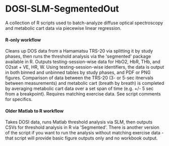 # DOSI-SLM-SegmentedOut
A collection of R scripts used to batch-analyze diffuse optical spectroscopy and metabolic cart data via piecewise linear regression.

#### R-only workflow
Cleans up DOS data from a Hamamatsu TRS-20 via splitting it by study phases, then runs the threshold analysis via the 'segmented' package available in R. Outputs testing-session-wise data for HbO2, HbR, THb, and O2sat + VE, HR, W. Using testing-session-wise identifiers, the data is output in both binned and unbinned tables by study phases, and PDF or PNG figures. Comparison of data between the TRS-20 (3- or 5-sec itnervals between measurements) and metabolic cart (breath by breath) is completed by averaging metabolic cart data over a set span of time (e.g. +/- 5 sec from a breakpoint). Requires matching exercise data. See script comments for specifics. 

#### Older Matlab to R workflow
Takes DOSI data, runs Matlab threshold analysis via SLM, then outputs CSVs for threshold analysis in R via 'Segmented'. There is another version of the script if you want to run the analysis without matching exercise data - that script will provide basic figure outputs only and no workbook output.
